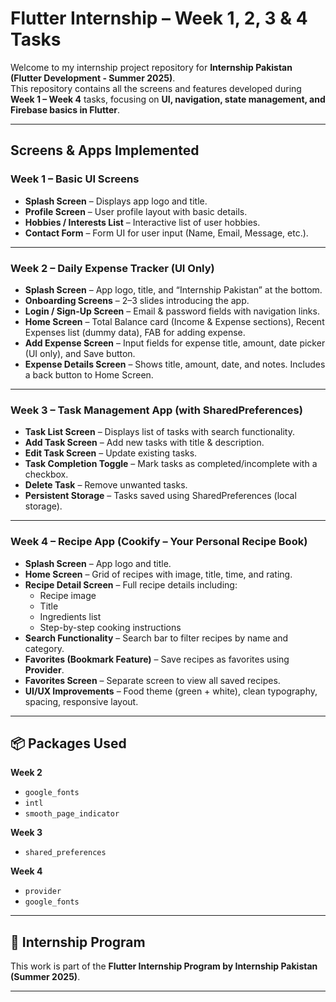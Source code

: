 # Flutter Internship – Week 1, 2, 3 & 4 Tasks  

Welcome to my internship project repository for **Internship Pakistan (Flutter Development - Summer 2025)**.  
This repository contains all the screens and features developed during **Week 1 – Week 4** tasks, focusing on **UI, navigation, state management, and Firebase basics in Flutter**.  

---

## Screens & Apps Implemented  

### **Week 1 – Basic UI Screens**
- **Splash Screen** – Displays app logo and title.  
- **Profile Screen** – User profile layout with basic details.  
- **Hobbies / Interests List** – Interactive list of user hobbies.  
- **Contact Form** – Form UI for user input (Name, Email, Message, etc.).  

---

### **Week 2 – Daily Expense Tracker (UI Only)**
- **Splash Screen** – App logo, title, and “Internship Pakistan” at the bottom.  
- **Onboarding Screens** – 2–3 slides introducing the app.  
- **Login / Sign-Up Screen** – Email & password fields with navigation links.  
- **Home Screen** – Total Balance card (Income & Expense sections), Recent Expenses list (dummy data), FAB for adding expense.  
- **Add Expense Screen** – Input fields for expense title, amount, date picker (UI only), and Save button.  
- **Expense Details Screen** – Shows title, amount, date, and notes. Includes a back button to Home Screen.  

---

### **Week 3 – Task Management App (with SharedPreferences)**
- **Task List Screen** – Displays list of tasks with search functionality.  
- **Add Task Screen** – Add new tasks with title & description.  
- **Edit Task Screen** – Update existing tasks.  
- **Task Completion Toggle** – Mark tasks as completed/incomplete with a checkbox.  
- **Delete Task** – Remove unwanted tasks.  
- **Persistent Storage** – Tasks saved using SharedPreferences (local storage).  

---

### **Week 4 – Recipe App (Cookify – Your Personal Recipe Book)**
- **Splash Screen** – App logo and title.  
- **Home Screen** – Grid of recipes with image, title, time, and rating.  
- **Recipe Detail Screen** – Full recipe details including:  
  - Recipe image
  - Title  
  - Ingredients list  
  - Step-by-step cooking instructions  
- **Search Functionality** – Search bar to filter recipes by name and category.  
- **Favorites (Bookmark Feature)** – Save recipes as favorites using **Provider**.  
- **Favorites Screen** – Separate screen to view all saved recipes.  
- **UI/UX Improvements** – Food theme (green + white), clean typography, spacing, responsive layout.  

---

## 📦 Packages Used  

**Week 2**  
- `google_fonts`  
- `intl`  
- `smooth_page_indicator`  

**Week 3**  
- `shared_preferences`  

**Week 4**  
- `provider`  
- `google_fonts`  

---

## 🔗 Internship Program  
This work is part of the **Flutter Internship Program by Internship Pakistan (Summer 2025)**.  

---
